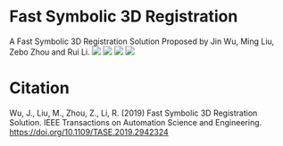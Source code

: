 # Fast Symbolic 3D Registration
A Fast Symbolic 3D Registration Solution Proposed by Jin Wu, Ming Liu, Zebo Zhou and Rui Li.
![](https://github.com/zarathustr/FS3R/blob/master/tform_kitti.jpg)
![](https://github.com/zarathustr/FS3R/blob/master/time_PC.jpg)
![](https://github.com/zarathustr/FS3R/blob/master/bunny.jpg)
![](https://github.com/zarathustr/FS3R/blob/master/pano.jpg)

# Citation
Wu, J., Liu, M., Zhou, Z., Li, R. (2019) Fast Symbolic 3D Registration Solution. IEEE Transactions on Automation Science and Engineering. https://doi.org/10.1109/TASE.2019.2942324 
